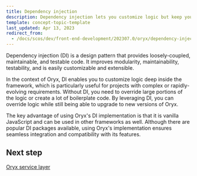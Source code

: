```yaml
---
title: Dependency injection
description: Dependency injection lets you customize logic but keep your project upgradable
template: concept-topic-template
last_updated: Apr 13, 2023
redirect_from:
  - /docs/scos/dev/front-end-development/202307.0/oryx/dependency-injection/dependency-injection.html
---
```



Dependency injection (DI) is a design pattern that provides loosely-coupled, maintainable, and testable code. It improves modularity, maintainability, testability, and is easily customizable and extensible.

In the context of Oryx, DI enables you to customize logic deep inside the framework, which is particularly useful for projects with complex or rapidly-evolving requirements. Without DI, you need to override large portions of the logic or create a lot of boilerplate code. By leveraging DI, you can override logic while still being able to upgrade to new versions of Oryx.

The key advantage of using Oryx's DI implementation is that it is vanilla JavaScript and can be used in other frameworks as well. Although there are popular DI packages available, using Oryx's implementation ensures seamless integration and compatibility with its features.

## Next step

[Oryx service layer](/docs/scos/dev/front-end-development/{{page.version}}/oryx/architecture/dependency-injection/oryx-service-layer.html)

